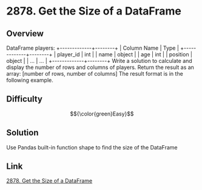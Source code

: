 # 2878. Get the Size of a DataFrame

## Overview
DataFrame players:
+-------------+--------+
| Column Name | Type   |
+-------------+--------+
| player_id   | int    |
| name        | object |
| age         | int    |
| position    | object |
| ...         | ...    |
+-------------+--------+
Write a solution to calculate and display the number of rows and columns of players.
Return the result as an array:
[number of rows, number of columns]
The result format is in the following example.

## Difficulty 
$${\color{green}Easy}$$

## Solution
Use Pandas built-in function shape to find the size of the DataFrame

## Link
[2878. Get the Size of a DataFrame](https://leetcode.com/problems/get-the-size-of-a-dataframe/description/?envType=study-plan-v2&envId=introduction-to-pandas&lang=pythondata)